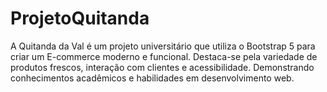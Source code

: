# ProjetoQuitanda

A Quitanda da Val é um projeto universitário que utiliza o Bootstrap 5 para criar um E-commerce moderno e funcional. Destaca-se pela variedade de produtos frescos, interação com clientes e acessibilidade. Demonstrando conhecimentos acadêmicos e habilidades em desenvolvimento web.
